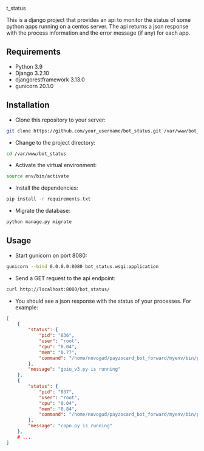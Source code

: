 
t_status

This is a django project that provides an api to monitor the status of some python apps running on a centos server. The api returns a json response with the process information and the error message (if any) for each app.

## Requirements

- Python 3.9
- Django 3.2.10
- djangorestframework 3.13.0
- gunicorn 20.1.0

## Installation

- Clone this repository to your server:

```bash
git clone https://github.com/your_username/bot_status.git /var/www/bot_status
```

- Change to the project directory:

```bash
cd /var/www/bot_status
```

- Activate the virtual environment:

```bash
source env/bin/activate
```

- Install the dependencies:

```bash
pip install -r requirements.txt
```

- Migrate the database:

```bash
python manage.py migrate
```

## Usage

- Start gunicorn on port 8080:

```bash
gunicorn --bind 0.0.0.0:8080 bot_status.wsgi:application
```

- Send a GET request to the api endpoint:

```bash
curl http://localhost:8080/bot_status/
```

- You should see a json response with the status of your processes. For example:

```json
[
    {
        "status": {
            "pid": "836",
            "user": "root",
            "cpu": "0.04",
            "mem": "0.77",
            "command": "/home/novogad/payzocard_bot_forward/myenv/bin/python goiu_v3.py"
        },
        "message": "goiu_v3.py is running"
    },
    {
        "status": {
            "pid": "837",
            "user": "root",
            "cpu": "0.04",
            "mem": "0.84",
            "command": "/home/novogad/payzocard_bot_forward/myenv/bin/python copn.py"
        },
        "message": "copn.py is running"
    },
    # ...
]

